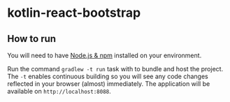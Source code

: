 # kotlin-react-bootstrap
## How to run

You will need to have [Node.js & npm](https://nodejs.org/) installed on your environment.

Run the command `gradlew -t run` task with to bundle and host the project. The `-t` enables continuous building so you will see any code changes reflected in your browser (almost) immediately. The application will be available on `http://localhost:8088`.


